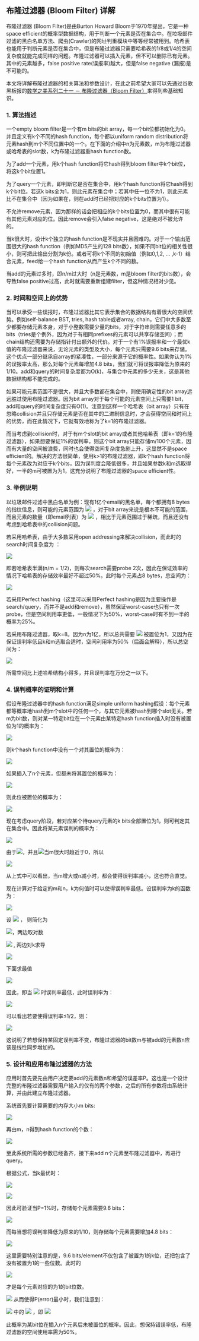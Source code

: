 ## 布隆过滤器 (Bloom Filter) 详解

布隆过滤器 (Bloom Filter)是由Burton Howard Bloom于1970年提出，它是一种space efficient的概率型数据结构，用于判断一个元素是否在集合中。在垃圾邮件过滤的黑白名单方法、爬虫(Crawler)的网址判重模块中等等经常被用到。哈希表也能用于判断元素是否在集合中，但是布隆过滤器只需要哈希表的1/8或1/4的空间复杂度就能完成同样的问题。布隆过滤器可以插入元素，但不可以删除已有元素。其中的元素越多，false positive rate(误报率)越大，但是false negative (漏报)是不可能的。

本文将详解布隆过滤器的相关算法和参数设计，在此之前希望大家可以先通过谷歌黑板报的[数学之美系列二十一 － 布隆过滤器（Bloom Filter）](http://www.google.com.hk/ggblog/googlechinablog/2007/07/bloom-filter_7469.html)来得到些基础知识。

### 1. 算法描述

一个empty bloom filter是一个有m bits的bit array，每一个bit位都初始化为0。并且定义有k个不同的hash function，每个都以uniform random distribution将元素hash到m个不同位置中的一个。在下面的介绍中n为元素数，m为布隆过滤器或哈希表的slot数，k为布隆过滤器重hash function数。

为了add一个元素，用k个hash function将它hash得到bloom filter中k个bit位，将这k个bit位置1。

为了query一个元素，即判断它是否在集合中，用k个hash function将它hash得到k个bit位。若这k bits全为1，则此元素在集合中；若其中任一位不为1，则此元素比不在集合中（因为如果在，则在add时已经把对应的k个bits位置为1）。

不允许remove元素，因为那样的话会把相应的k个bits位置为0，而其中很有可能有其他元素对应的位。因此remove会引入false negative，这是绝对不被允许的。

当k很大时，设计k个独立的hash function是不现实并且困难的。对于一个输出范围很大的hash function（例如MD5产生的128 bits数），如果不同bit位的相关性很小，则可把此输出分割为k份。或者可将k个不同的初始值（例如0,1,2, … ,k-1）结合元素，feed给一个hash function从而产生k个不同的数。

当add的元素过多时，即n/m过大时（n是元素数，m是bloom filter的bits数），会导致false positive过高，此时就需要重新组建filter，但这种情况相对少见。

### 2. 时间和空间上的优势

当可以承受一些误报时，布隆过滤器比其它表示集合的数据结构有着很大的空间优势。例如self-balance BST, tries, hash table或者array, chain，它们中大多数至少都要存储元素本身，对于小整数需要少量的bits，对于字符串则需要任意多的bits（tries是个例外，因为对于有相同prefixes的元素可以共享存储空间）；而chain结构还需要为存储指针付出额外的代价。对于一个有1%误报率和一个最优k值的布隆过滤器来说，无论元素的类型及大小，每个元素只需要9.6 bits来存储。这个优点一部分继承自array的紧凑性，一部分来源于它的概率性。如果你认为1%的误报率太高，那么对每个元素每增加4.8 bits，我们就可将误报率降低为原来的1/10。add和query的时间复杂度都为O(k)，与集合中元素的多少无关，这是其他数据结构都不能完成的。

如果可能元素范围不是很大，并且大多数都在集合中，则使用确定性的bit array远远胜过使用布隆过滤器。因为bit array对于每个可能的元素空间上只需要1 bit，add和query的时间复杂度只有O(1)。注意到这样一个哈希表（bit array）只有在忽略collision并且只存储元素是否在其中的二进制信息时，才会获得空间和时间上的优势，而在此情况下，它就有效地称为了k=1的布隆过滤器。

而当考虑到collision时，对于有m个slot的bit array或者其他哈希表（即k=1的布隆过滤器），如果想要保证1%的误判率，则这个bit array只能存储m/100个元素，因而有大量的空间被浪费，同时也会使得空间复杂度急剧上升，这显然不是space efficient的。解决的方法很简单，使用k>1的布隆过滤器，即k个hash function将每个元素改为对应于k个bits，因为误判度会降低很多，并且如果参数k和m选取得好，一半的m可被置为为1，这充分说明了布隆过滤器的space efficient性。

### 3. 举例说明

以垃圾邮件过滤中黑白名单为例：现有1亿个email的黑名单，每个都拥有8 bytes的指纹信息，则可能的元素范围为  ![](http://images.cnblogs.com/cnblogs_com/allensun/201102/201102162318584027.png) ，对于bit array来说是根本不可能的范围，而且元素的数量（即email列表）为 ![](http://images.cnblogs.com/cnblogs_com/allensun/201102/201102162318585390.png) ，相比于元素范围过于稀疏，而且还没有考虑到哈希表中的collision问题。

若采用哈希表，由于大多数采用open addressing来解决collision，而此时的search时间复杂度为 ：

![](http://images.cnblogs.com/cnblogs_com/allensun/201102/201102162318595880.png)

即若哈希表半满(n/m = 1/2)，则每次search需要probe 2次，因此在保证效率的情况下哈希表的存储效率最好不超过50%。此时每个元素占8 bytes，总空间为：

![](http://images.cnblogs.com/cnblogs_com/allensun/201102/201102162318599402.png)

若采用Perfect hashing（这里可以采用Perfect hashing是因为主要操作是search/query，而并不是add和remove），虽然保证worst-case也只有一次probe，但是空间利用率更低，一般情况下为50%，worst-case时有不到一半的概率为25%。

若采用布隆过滤器，取k=8。因为n为1亿，所以总共需要 ![](http://images.cnblogs.com/cnblogs_com/allensun/201102/20110216231900208.png) 被置位为1，又因为在保证误判率低且k和m选取合适时，空间利用率为50%（后面会解释），所以总空间为：

![](http://images.cnblogs.com/cnblogs_com/allensun/201102/201102162319003174.png)

所需空间比上述哈希结构小得多，并且误判率在万分之一以下。

### 4. 误判概率的证明和计算

假设布隆过滤器中的hash function满足simple uniform hashing假设：每个元素都等概率地hash到m个slot中的任何一个，与其它元素被hash到哪个slot无关。若m为bit数，则对某一特定bit位在一个元素由某特定hash function插入时没有被置位为1的概率为：

![](http://images.cnblogs.com/cnblogs_com/allensun/201102/201102162319014536.png)

则k个hash function中没有一个对其置位的概率为：

![](http://images.cnblogs.com/cnblogs_com/allensun/201102/201102162319024470.png)

如果插入了n个元素，但都未将其置位的概率为：

![](http://images.cnblogs.com/cnblogs_com/allensun/201102/201102162319021057.png)

则此位被置位的概率为：

![](http://images.cnblogs.com/cnblogs_com/allensun/201102/201102162319026007.png)

现在考虑query阶段，若对应某个待query元素的k bits全部置位为1，则可判定其在集合中。因此将某元素误判的概率为：

![](http://images.cnblogs.com/cnblogs_com/allensun/201102/201102162319039321.png)

由于![](http://images.cnblogs.com/cnblogs_com/allensun/201102/201102162319043367.png)，并且![](http://images.cnblogs.com/cnblogs_com/allensun/201102/201102162319045809.png)当m很大时趋近于0，所以

![](http://images.cnblogs.com/cnblogs_com/allensun/201102/201102162319058775.png)

从上式中可以看出，当m增大或n减小时，都会使得误判率减小，这也符合直觉。

现在计算对于给定的m和n，k为何值时可以使得误判率最低。设误判率为k的函数为：

![](http://images.cnblogs.com/cnblogs_com/allensun/201102/201102162319062089.png)

设 ![](http://images.cnblogs.com/cnblogs_com/allensun/201102/201102162319061466.png) ， 则简化为

![](http://images.cnblogs.com/cnblogs_com/allensun/201102/201102162319075.png)，两边取对数

![](http://images.cnblogs.com/cnblogs_com/allensun/201102/201102162319071367.png)  , 两边对k求导

![](http://images.cnblogs.com/cnblogs_com/allensun/201102/201102162319087921.png)

下面求最值

![](images/布隆过滤器.png)

因此，即当 ![](http://images.cnblogs.com/cnblogs_com/allensun/201102/201102162319171980.png) 时误判率最低，此时误判率为：

![](http://images.cnblogs.com/cnblogs_com/allensun/201102/201102162319184946.png)

可以看出若要使得误判率≤1/2，则：

![](http://images.cnblogs.com/cnblogs_com/allensun/201102/201102162319181848.png)

这说明了若想保持某固定误判率不变，布隆过滤器的bit数m与被add的元素数n应该是线性同步增加的。

### 5. 设计和应用布隆过滤器的方法

应用时首先要先由用户决定要add的元素数n和希望的误差率P。这也是一个设计完整的布隆过滤器需要用户输入的仅有的两个参数，之后的所有参数将由系统计算，并由此建立布隆过滤器。

系统首先要计算需要的内存大小m bits:

![](http://images.cnblogs.com/cnblogs_com/allensun/201102/201102162319199274.png)

再由m，n得到hash function的个数：

![](http://images.cnblogs.com/cnblogs_com/allensun/201102/201102162319207779.png)

至此系统所需的参数已经备齐，接下来add n个元素至布隆过滤器中，再进行query。

根据公式，当k最优时：

![](http://images.cnblogs.com/cnblogs_com/allensun/201102/201102162319219076.png)

![](http://images.cnblogs.com/cnblogs_com/allensun/201102/201102162319227515.png)

因此可验证当P=1%时，存储每个元素需要9.6 bits：

![](http://images.cnblogs.com/cnblogs_com/allensun/201102/201102162319233238.png)

而每当想将误判率降低为原来的1/10，则存储每个元素需要增加4.8 bits：

![](http://images.cnblogs.com/cnblogs_com/allensun/201102/201102162319248156.png)

这里需要特别注意的是，9.6 bits/element不仅包含了被置为1的k位，还把包含了没有被置为1的一些位数。此时的

![](http://images.cnblogs.com/cnblogs_com/allensun/201102/201102162319257533.png)

才是每个元素对应的为1的bit位数。

![](http://images.cnblogs.com/cnblogs_com/allensun/201102/201102162319256072.png) 从而使得P(error)最小时，我们注意到：

![](http://images.cnblogs.com/cnblogs_com/allensun/201102/201102162319266562.png) 中的 ![](http://images.cnblogs.com/cnblogs_com/allensun/201102/201102162319269877.png)  ，即 ![](http://images.cnblogs.com/cnblogs_com/allensun/201102/201102162319272003.png)

此概率为某bit位在插入n个元素后未被置位的概率。因此，想保持错误率低，布隆过滤器的空间使用率需为50%。
